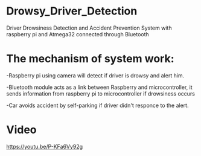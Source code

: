# Drowsy_Driver_Detection
Driver Drowsiness Detection and Accident Prevention System with raspberry pi and Atmega32  connected through Bluetooth

# The mechanism of system work:
-Raspberry pi using camera will detect if driver is drowsy and alert him.

-Bluetooth module acts as a link between Raspberry and microcontroller, it sends information from raspberry pi to microcontroller if drowsiness occurs

-Car avoids accident by self-parking if driver didn't responce to the alert.

# Video
https://youtu.be/P-KFa6Vy92g
